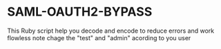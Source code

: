 # SAML-OAUTH2-BYPASS

This Ruby script help you decode and encode to reduce errors and work flowless 
note chage the "test" and "admin" acording to you user 
